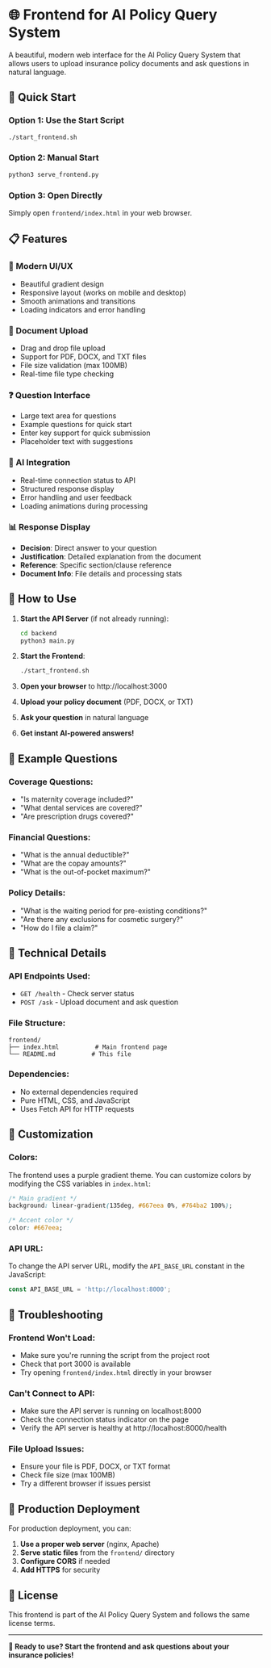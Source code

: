 # 🌐 Frontend for AI Policy Query System

A beautiful, modern web interface for the AI Policy Query System that allows users to upload insurance policy documents and ask questions in natural language.

## 🚀 Quick Start

### **Option 1: Use the Start Script**
```bash
./start_frontend.sh
```

### **Option 2: Manual Start**
```bash
python3 serve_frontend.py
```

### **Option 3: Open Directly**
Simply open `frontend/index.html` in your web browser.

## 📋 Features

### **🎨 Modern UI/UX**
- Beautiful gradient design
- Responsive layout (works on mobile and desktop)
- Smooth animations and transitions
- Loading indicators and error handling

### **📄 Document Upload**
- Drag and drop file upload
- Support for PDF, DOCX, and TXT files
- File size validation (max 100MB)
- Real-time file type checking

### **❓ Question Interface**
- Large text area for questions
- Example questions for quick start
- Enter key support for quick submission
- Placeholder text with suggestions

### **🤖 AI Integration**
- Real-time connection status to API
- Structured response display
- Error handling and user feedback
- Loading animations during processing

### **📊 Response Display**
- **Decision**: Direct answer to your question
- **Justification**: Detailed explanation from the document
- **Reference**: Specific section/clause reference
- **Document Info**: File details and processing stats

## 🎯 How to Use

1. **Start the API Server** (if not already running):
   ```bash
   cd backend
   python3 main.py
   ```

2. **Start the Frontend**:
   ```bash
   ./start_frontend.sh
   ```

3. **Open your browser** to http://localhost:3000

4. **Upload your policy document** (PDF, DOCX, or TXT)

5. **Ask your question** in natural language

6. **Get instant AI-powered answers!**

## 📱 Example Questions

### **Coverage Questions:**
- "Is maternity coverage included?"
- "What dental services are covered?"
- "Are prescription drugs covered?"

### **Financial Questions:**
- "What is the annual deductible?"
- "What are the copay amounts?"
- "What is the out-of-pocket maximum?"

### **Policy Details:**
- "What is the waiting period for pre-existing conditions?"
- "Are there any exclusions for cosmetic surgery?"
- "How do I file a claim?"

## 🔧 Technical Details

### **API Endpoints Used:**
- `GET /health` - Check server status
- `POST /ask` - Upload document and ask question

### **File Structure:**
```
frontend/
├── index.html          # Main frontend page
└── README.md          # This file
```

### **Dependencies:**
- No external dependencies required
- Pure HTML, CSS, and JavaScript
- Uses Fetch API for HTTP requests

## 🎨 Customization

### **Colors:**
The frontend uses a purple gradient theme. You can customize colors by modifying the CSS variables in `index.html`:

```css
/* Main gradient */
background: linear-gradient(135deg, #667eea 0%, #764ba2 100%);

/* Accent color */
color: #667eea;
```

### **API URL:**
To change the API server URL, modify the `API_BASE_URL` constant in the JavaScript:

```javascript
const API_BASE_URL = 'http://localhost:8000';
```

## 🐛 Troubleshooting

### **Frontend Won't Load:**
- Make sure you're running the script from the project root
- Check that port 3000 is available
- Try opening `frontend/index.html` directly in your browser

### **Can't Connect to API:**
- Make sure the API server is running on localhost:8000
- Check the connection status indicator on the page
- Verify the API server is healthy at http://localhost:8000/health

### **File Upload Issues:**
- Ensure your file is PDF, DOCX, or TXT format
- Check file size (max 100MB)
- Try a different browser if issues persist

## 🚀 Production Deployment

For production deployment, you can:

1. **Use a proper web server** (nginx, Apache)
2. **Serve static files** from the `frontend/` directory
3. **Configure CORS** if needed
4. **Add HTTPS** for security

## 📄 License

This frontend is part of the AI Policy Query System and follows the same license terms.

---

**🎯 Ready to use? Start the frontend and ask questions about your insurance policies!** 